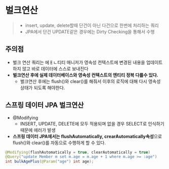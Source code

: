 # 벌크연산

>* insert, update, delete할때 단건이 아닌 다건으로 한번에 처리하는 쿼리
>* JPA에서 단건 UPDATE같은 경우에는 Dirty Checking을 통해서 수행



## 주의점

* 벌크 연산 쿼리는 에ㅐㄴ티티 매니저가 영속성 컨텍스트에 변경된 내용을 업데이트 하지 않고 바로 데이터에 스스로 보내진다
* **벌크연산 후에 실제 데이터베이스와 영속성 컨텍스트의 엔티티 정복 다를수 있다.**
  * 벌크연산 후에는 flush()와 clear()를 해줘서 이후의 로직에 대해 다시 영속성 상태가 되도록 해야한다.



## 스프링 데이터 JPA 벌크연산

* @Modifying
  * INSERT, UPDATE, DELETE에 모두 적용되며 없을 경우 SELECT로 인식하기 때문에 에러가 발생
* **스프링 데이터 JPA에서는 flushAutomatically, crearAutomatically속성**으로 flush()와 clear()를 자동으로 수행하게 할 수 있다.

~~~java
@Modifying(flushAutomatically = true, clearAutomatically = true)
@Query("update Member m set m.age = m.age + 1 where m.age >= :age")
int bulkAgePlus(@Param("age") int age);
~~~



